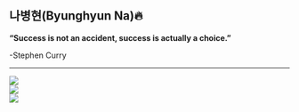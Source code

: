 ## 나병현(Byunghyun Na)🔥
<strong>“Success is not an accident, success is actually a choice.”</strong><br>

-Stephen Curry
<hr>

<a href="https://velog.io/@bhyun08/posts" target="_blank">
<img src="https://img.shields.io/badge/공부한 내용을 velog에 정리하고 있습니다 📚-white?style=social&logo=velog&logoColor=#20C997">
</a>            
<br>
<a href="https://www.instagram.com/skrx.k/" target="_blank">
<img src="https://img.shields.io/badge/@skrx.k 인스타그램 아이디 입니다 📞-white?style=social&logo=instagram&logoColor=#E4405F">
</a>   
<br>
<a href="mailto:nbhyun0329@gmail.com" target="_blank">
<img src="https://img.shields.io/badge/nbhyun0329@gmail.com 이메일 주소입니다 📮-white?style=social&logo=gmail&logoColor=#EA4335F">
</a>       

